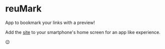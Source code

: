 # reuMark
App to bookmark your links with a preview!

Add the [site](http://reumark.us.openode.io) to your smartphone's home screen for an app like experience.

:wink:
